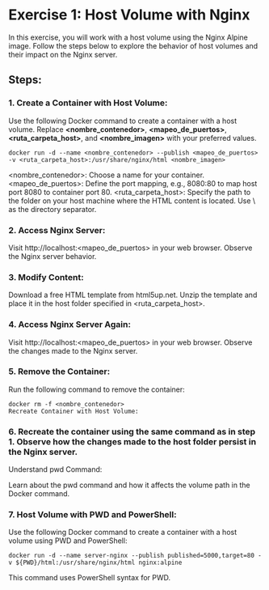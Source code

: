 # Exercise 1: Host Volume with Nginx

In this exercise, you will work with a host volume using the Nginx Alpine image. Follow the steps below to explore the behavior of host volumes and their impact on the Nginx server.

## Steps:

### 1. Create a Container with Host Volume:

Use the following Docker command to create a container with a host volume. Replace **<nombre_contenedor>**, **<mapeo_de_puertos>**, **<ruta_carpeta_host>**, and **<nombre_imagen>** with your preferred values.

```bash:
docker run -d --name <nombre_contenedor> --publish <mapeo_de_puertos> -v <ruta_carpeta_host>:/usr/share/nginx/html <nombre_imagen>
```

<nombre_contenedor>: Choose a name for your container.
<mapeo_de_puertos>: Define the port mapping, e.g., 8080:80 to map host port 8080 to container port 80.
<ruta_carpeta_host>: Specify the path to the folder on your host machine where the HTML content is located. Use \ as the directory separator.

### 2. Access Nginx Server:

Visit http://localhost:<mapeo_de_puertos> in your web browser. Observe the Nginx server behavior.

### 3. Modify Content:

Download a free HTML template from html5up.net. Unzip the template and place it in the host folder specified in <ruta_carpeta_host>.

### 4. Access Nginx Server Again:

Visit http://localhost:<mapeo_de_puertos> in your web browser. Observe the changes made to the Nginx server.

### 5. Remove the Container:

Run the following command to remove the container:

```bash:
docker rm -f <nombre_contenedor>
Recreate Container with Host Volume:
```

### 6. Recreate the container using the same command as in step 1. Observe how the changes made to the host folder persist in the Nginx server.

Understand pwd Command:

Learn about the pwd command and how it affects the volume path in the Docker command.

### 7. Host Volume with PWD and PowerShell:

Use the following Docker command to create a container with a host volume using PWD and PowerShell:

```powershell:
docker run -d --name server-nginx --publish published=5000,target=80 -v ${PWD}/html:/usr/share/nginx/html nginx:alpine
```

This command uses PowerShell syntax for PWD.
